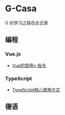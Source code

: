 # G-Casa

G 的学习之路在此记录
## 编程
### Vue.js
- [Vue的常用v-指令](./自学编程之路/vue.js/vue的常用指令.md)

### TypeScript
- [TypeScript核心使用方式](./自学编程之路/TypeScript/ts核心使用方式.md)


## 德语